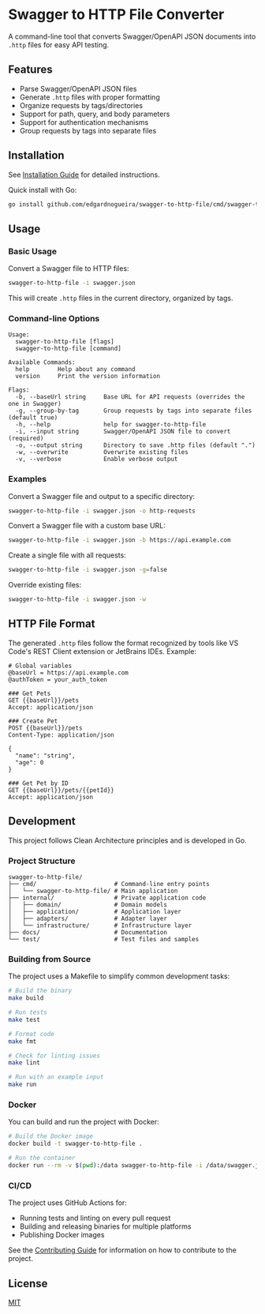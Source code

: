 # Swagger to HTTP File Converter

A command-line tool that converts Swagger/OpenAPI JSON documents into `.http` files for easy API testing.

## Features

- Parse Swagger/OpenAPI JSON files
- Generate `.http` files with proper formatting
- Organize requests by tags/directories
- Support for path, query, and body parameters
- Support for authentication mechanisms
- Group requests by tags into separate files

## Installation

See [Installation Guide](docs/INSTALL.md) for detailed instructions.

Quick install with Go:

```bash
go install github.com/edgardnogueira/swagger-to-http-file/cmd/swagger-to-http-file@latest
```

## Usage

### Basic Usage

Convert a Swagger file to HTTP files:

```bash
swagger-to-http-file -i swagger.json
```

This will create `.http` files in the current directory, organized by tags.

### Command-line Options

```
Usage:
  swagger-to-http-file [flags]
  swagger-to-http-file [command]

Available Commands:
  help        Help about any command
  version     Print the version information

Flags:
  -b, --baseUrl string     Base URL for API requests (overrides the one in Swagger)
  -g, --group-by-tag       Group requests by tags into separate files (default true)
  -h, --help               help for swagger-to-http-file
  -i, --input string       Swagger/OpenAPI JSON file to convert (required)
  -o, --output string      Directory to save .http files (default ".")
  -w, --overwrite          Overwrite existing files
  -v, --verbose            Enable verbose output
```

### Examples

Convert a Swagger file and output to a specific directory:

```bash
swagger-to-http-file -i swagger.json -o http-requests
```

Convert a Swagger file with a custom base URL:

```bash
swagger-to-http-file -i swagger.json -b https://api.example.com
```

Create a single file with all requests:

```bash
swagger-to-http-file -i swagger.json -g=false
```

Override existing files:

```bash
swagger-to-http-file -i swagger.json -w
```

## HTTP File Format

The generated `.http` files follow the format recognized by tools like VS Code's REST Client extension or JetBrains IDEs. Example:

```
# Global variables
@baseUrl = https://api.example.com
@authToken = your_auth_token

### Get Pets
GET {{baseUrl}}/pets
Accept: application/json

### Create Pet
POST {{baseUrl}}/pets
Content-Type: application/json

{
  "name": "string",
  "age": 0
}

### Get Pet by ID
GET {{baseUrl}}/pets/{{petId}}
Accept: application/json
```

## Development

This project follows Clean Architecture principles and is developed in Go.

### Project Structure

```
swagger-to-http-file/
├── cmd/                      # Command-line entry points
│   └── swagger-to-http-file/ # Main application
├── internal/                 # Private application code
│   ├── domain/               # Domain models
│   ├── application/          # Application layer
│   ├── adapters/             # Adapter layer
│   └── infrastructure/       # Infrastructure layer
├── docs/                     # Documentation
└── test/                     # Test files and samples
```

### Building from Source

The project uses a Makefile to simplify common development tasks:

```bash
# Build the binary
make build

# Run tests
make test

# Format code
make fmt

# Check for linting issues
make lint

# Run with an example input
make run
```

### Docker

You can build and run the project with Docker:

```bash
# Build the Docker image
docker build -t swagger-to-http-file .

# Run the container
docker run --rm -v $(pwd):/data swagger-to-http-file -i /data/swagger.json -o /data
```

### CI/CD

The project uses GitHub Actions for:
- Running tests and linting on every pull request
- Building and releasing binaries for multiple platforms
- Publishing Docker images

See the [Contributing Guide](CONTRIBUTING.md) for information on how to contribute to the project.

## License

[MIT](LICENSE)

